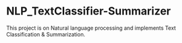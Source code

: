 # NLP_TextClassifier-Summarizer
This project is on Natural language processing and implements Text Classification &amp; Summarization.
